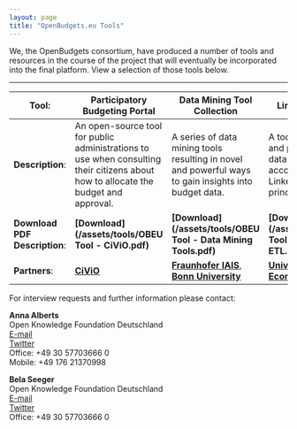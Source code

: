```yaml
---
layout: page
title: "OpenBudgets.eu Tools"
---
```




We, the OpenBudgets consortium, have produced a number of tools and resources in the course of the project that will eventually be incorporated into the final platform. View a selection of those tools below. 


---


| **Tool**: |  Participatory Budgeting Portal   |Data Mining Tool Collection  | LinkedPipes ETL  | Cooking Budgets  | 
|----|---------|----------|-----------|----------------------------------|
| **Description**: |  An open-source tool for public administrations to use when consulting their citizens about how to allocate the budget and approval. | A series of data mining tools resulting in novel and powerful ways to gain insights into budget data.  |   A tool for handling and publishing web data primarily in RDF according to the Linked Open Data principles. | A collection of worst-practices by public officials to enrich themselves or otherwise mismanage public funds.      |  
| **Download PDF Description**: |       **[Download](/assets/tools/OBEU Tool - CiViO.pdf)**    | **[Download](/assets/tools/OBEU Tool - Data Mining Tools.pdf)**    | **[Download](/assets/tools/OBEU Tool - LinkedPipes ETL.pdf)** | **[Download](/assets/tools/OBEU Tool - Cookding Budgets.pdf)** |
| **Partners**: | **[CiViO](/about/partners/civio/)**  | **[Fraunhofer IAIS](/about/partners/fraunhofer/)**, **[Bonn University](/about/partners/unibonn/)** | **[University of Economics, Prague](/about/partners/vse/)**   |  **[J++](/about/partners/j++/)** |  




<p>For interview requests and further information please contact:</p>

<p><b>Anna Alberts</b> <br>
Open Knowledge Foundation Deutschland <br>
<a href="mailto:anna.alberts@okfn.de">E-mail</a> <br>
<a href="https://twitter.com/Anna_Alberts">Twitter</a><br>
Office: +49 30 57703666 0 <br>
Mobile: +49 176 21370998</p>

<p><b>Bela Seeger</b> <br>
Open Knowledge Foundation Deutschland <br>
<a href="mailto:bela.seeger@okfn.de">E-mail</a> <br>
<a href="https://twitter.com/bela_okf">Twitter</a><br>
Office: +49 30 57703666 0</p>

